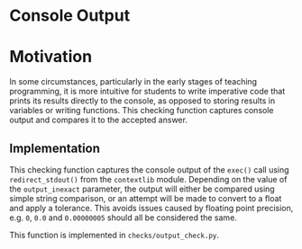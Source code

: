 # Console Output

# Motivation

In some circumstances, particularly in the early stages of teaching programming, it is more intuitive for students to write imperative
code that prints its results directly to the console, as opposed to storing results in variables or writing functions. This checking
function captures console output and compares it to the accepted answer. 

## Implementation

This checking function captures the console output of the `exec()` call using `redirect_stdout()` from the `contextlib` module.
Depending on the value of the `output_inexact` parameter, the output will either be compared using simple string comparison, or
an attempt will be made to convert to a float and apply a tolerance. This avoids issues caused by floating point precision,
e.g. `0`, `0.0` and `0.00000005` should all be considered the same. 

This function is implemented in `checks/output_check.py`.
